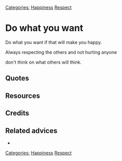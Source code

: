 [Categories:](../Categories/index.md) [Happiness](../Categories/Happiness.md) [Respect](../Categories/Respect.md)
# Do what you want

Do what you want if that will make you happy. 

Always respecting the others and not hurting anyone

don't think on what others will think.

## Quotes

## Resources

## Credits

## Related advices

- 

[Categories:](../Categories/index.md) [Happiness](../Categories/Happiness.md) [Respect](../Categories/Respect.md)
